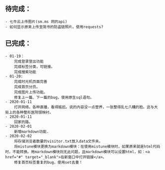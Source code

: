 ## 待完成：
    - 七牛云上传图片(sm.ms 网的api)
    - 如何显示原来上传至简书的防盗链照片。使用requests?
    
## 已完成：
    - 01-19：
        完成登录登出功能
        完成标签分类，可链接。
        完成搜索功能
    - 01-20: 
        完成时光机页面完善
        完成首页分页。
        完成图片上传功能。
        修复上一篇、下一篇的bug，使用原生sql语句。
    - 2020-01-11
        打开网络，各种直播，看得尴尬。说的内容没一点营养，一张整得乱七八糟的脸。这与大街上的各种整形医院很映衬。
    - 2020-01-11
        回家的路。
    - 2020-02-01
        新增markdown功能.
    - 2020-02-02
        将存储浏览者数量的visitor.txt放入data文件夹。
        将mistune模块更换为markdown模块：在使用mistune模块时，如果原来就是html代码时，不能转换。用markdown模块则无此问题，且markdown模块可以设置html，如：<a href="#" target="_blank">在新窗口中打开链接</a>。
        修复首页标签重复的bug，使用set去重！
